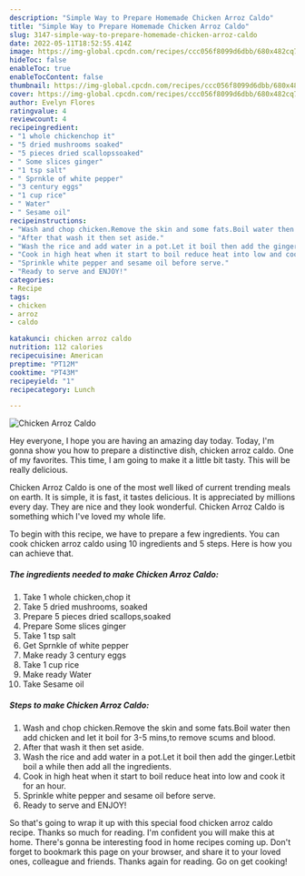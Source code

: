 ```yaml
---
description: "Simple Way to Prepare Homemade Chicken Arroz Caldo"
title: "Simple Way to Prepare Homemade Chicken Arroz Caldo"
slug: 3147-simple-way-to-prepare-homemade-chicken-arroz-caldo
date: 2022-05-11T18:52:55.414Z
image: https://img-global.cpcdn.com/recipes/ccc056f8099d6dbb/680x482cq70/chicken-arroz-caldo-recipe-main-photo.jpg
hideToc: false
enableToc: true
enableTocContent: false
thumbnail: https://img-global.cpcdn.com/recipes/ccc056f8099d6dbb/680x482cq70/chicken-arroz-caldo-recipe-main-photo.jpg
cover: https://img-global.cpcdn.com/recipes/ccc056f8099d6dbb/680x482cq70/chicken-arroz-caldo-recipe-main-photo.jpg
author: Evelyn Flores
ratingvalue: 4
reviewcount: 4
recipeingredient:
- "1 whole chickenchop it"
- "5 dried mushrooms soaked"
- "5 pieces dried scallopssoaked"
- " Some slices ginger"
- "1 tsp salt"
- " Sprnkle of white pepper"
- "3 century eggs"
- "1 cup rice"
- " Water"
- " Sesame oil"
recipeinstructions:
- "Wash and chop chicken.Remove the skin and some fats.Boil water then add chicken and let it boil for 3-5 mins,to remove scums and blood."
- "After that wash it then set aside."
- "Wash the rice and add water in a pot.Let it boil then add the ginger.Letbit boil a while then add all the ingredients."
- "Cook in high heat when it start to boil reduce heat into low and cook it for an hour."
- "Sprinkle white pepper and sesame oil before serve."
- "Ready to serve and ENJOY!"
categories:
- Recipe
tags:
- chicken
- arroz
- caldo

katakunci: chicken arroz caldo 
nutrition: 112 calories
recipecuisine: American
preptime: "PT12M"
cooktime: "PT43M"
recipeyield: "1"
recipecategory: Lunch

---
```



![Chicken Arroz Caldo](https://img-global.cpcdn.com/recipes/ccc056f8099d6dbb/680x482cq70/chicken-arroz-caldo-recipe-main-photo.jpg)

Hey everyone, I hope you are having an amazing day today. Today, I'm gonna show you how to prepare a distinctive dish, chicken arroz caldo. One of my favorites. This time, I am going to make it a little bit tasty. This will be really delicious.



Chicken Arroz Caldo is one of the most well liked of current trending meals on earth. It is simple, it is fast, it tastes delicious. It is appreciated by millions every day. They are nice and they look wonderful. Chicken Arroz Caldo is something which I've loved my whole life.


To begin with this recipe, we have to prepare a few ingredients. You can cook chicken arroz caldo using 10 ingredients and 5 steps. Here is how you can achieve that.

<!--inarticleads1-->

##### The ingredients needed to make Chicken Arroz Caldo:

1. Take 1 whole chicken,chop it
1. Take 5 dried mushrooms, soaked
1. Prepare 5 pieces dried scallops,soaked
1. Prepare  Some slices ginger
1. Take 1 tsp salt
1. Get  Sprnkle of white pepper
1. Make ready 3 century eggs
1. Take 1 cup rice
1. Make ready  Water
1. Take  Sesame oil




<!--inarticleads2-->

##### Steps to make Chicken Arroz Caldo:

1. Wash and chop chicken.Remove the skin and some fats.Boil water then add chicken and let it boil for 3-5 mins,to remove scums and blood.
1. After that wash it then set aside.
1. Wash the rice and add water in a pot.Let it boil then add the ginger.Letbit boil a while then add all the ingredients.
1. Cook in high heat when it start to boil reduce heat into low and cook it for an hour.
1. Sprinkle white pepper and sesame oil before serve.
1. Ready to serve and ENJOY!



So that's going to wrap it up with this special food chicken arroz caldo recipe. Thanks so much for reading. I'm confident you will make this at home. There's gonna be interesting food in home recipes coming up. Don't forget to bookmark this page on your browser, and share it to your loved ones, colleague and friends. Thanks again for reading. Go on get cooking!

